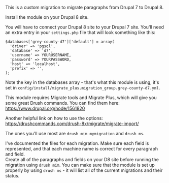 This is a custom migration to migrate paragraphs from Drupal 7 to Drupal 8.    

Install the module on your Drupal 8 site.     

You will have to connect your Drupal 8 site to your Drupal 7 site. You'll need
an extra entry in your `settings.php` file that will look something like this:    

```
$databases['grey-county-d7']['default'] = array(
  'driver' => 'pgsql',
  'database' => 'd7',
  'username' => YOURUSERNAME,
  'password' => YOURPASSWORD,
  'host' => 'localhost',
  'prefix' => '',
);
```

Note the key in the databases array - that's what this module is using, it's set
in `config/install/migrate_plus.migration_group.grey-county-d7.yml`.

This module requires Migrate tools and Migrate Plus, which will give you some
great Drush commands. You can find them here: https://www.drupal.org/node/1561820

Another helpful link on how to use the options: https://drushcommands.com/drush-8x/migrate/migrate-import/

The ones you'll use most are `drush mim mymigration` and `drush ms`. 

I've documented the files for each migration. Make sure each field is represented,
 and that each machine name is correct for every paragraph and field.     
 Create all of the paragraphs and fields on your D8 site before running the
  migration using `drush mim`. You can make sure that the module is set up 
  properly by using `drush ms` - it will list all of the current migrations 
  and their status. 